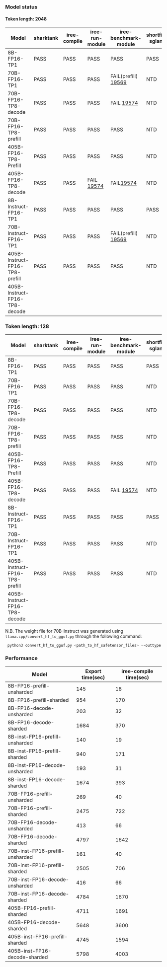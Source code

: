 ### Model status

#### Token length: 2048

|Model|sharktank|iree-compile|iree-run-module|iree-benchmark-module|shortfin-sglang|kubernetes|
|---|---|---|---|---|---|---|       
|8B-FP16-TP1|PASS|PASS|PASS|PASS|PASS|NTD|NTD
|70B-FP16-TP1|PASS|PASS|PASS|FAIL(prefill) [19569](https://github.com/iree-org/iree/issues/19569)|NTD|NTD
|70B-FP16-TP8-decode|PASS|PASS|PASS|FAIL [19574](https://github.com/iree-org/iree/issues/19574)|NTD|NTD
|70B-FP16-TP8-prefill|PASS|PASS|PASS|PASS|NTD|NTD
|405B-FP16-TP8-Prefill|PASS|PASS|PASS|PASS|NTD|NTD
|405B-FP16-TP8-decode|PASS|PASS|FAIL [19574](https://github.com/iree-org/iree/issues/19574)|FAIL[19574](https://github.com/iree-org/iree/issues/19574)|NTD|NTD|
|8B-Instruct-FP16-TP1|PASS|PASS|PASS|PASS|PASS|NTD
|70B-Instruct-FP16-TP1|PASS|PASS|PASS|FAIL(prefill) [19569](https://github.com/iree-org/iree/issues/19569)|NTD|NTD
|405B-Instruct-FP16-TP8-prefill|PASS|PASS|PASS|PASS|NTD|NTD
|405B-Instruct-FP16-TP8-decode|

### Token length: 128

|Model|sharktank|iree-compile|iree-run-module|iree-benchmark-module|shortfin-sglang|kubernetes|
|---|---|---|---|---|---|---|       
|8B-FP16-TP1|PASS|PASS|PASS|PASS|PASS|NTD|NTD
|70B-FP16-TP1|PASS|PASS|PASS|PASS|NTD|NTD
|70B-FP16-TP8-decode|PASS|PASS|PASS|PASS|NTD|NTD
|70B-FP16-TP8-prefill|PASS|PASS|PASS|PASS|NTD|NTD
|405B-FP16-TP8-Prefill|PASS|PASS|PASS|PASS|NTD|NTD
|405B-FP16-TP8-decode|PASS|PASS|PASS|FAIL [19574](https://github.com/iree-org/iree/issues/19574)|NTD|NTD|
|8B-Instruct-FP16-TP1|PASS|PASS|PASS|PASS|PASS|NTD
|70B-Instruct-FP16-TP1|PASS|PASS|PASS|PASS|NTD|NTD
|405B-Instruct-FP16-TP8-prefill|PASS|PASS|PASS|PASS|NTD|NTD
|405B-Instruct-FP16-TP8-decode|




N.B. The weight file for 70B-Instruct was generated using `llama.cpp/convert_hf_to_gguf.py` through the following command:
```sh
 python3 convert_hf_to_gguf.py <path_to_hf_safetensor_files> --outtype f16 --outfile llama_70b_3.1_instruct.gguf
```

### Performance 

|Model|Export time(sec)| iree-compile time(sec)
|---|---|---|
|8B-FP16-prefill-unsharded|145|18|
|8B-FP16-prefill-sharded|954|170|
|8B-FP16-decode-unsharded|203|32|
|8B-FP16-decode-sharded|1684|370|
|8B-inst-FP16-prefill-unsharded|140|19|
|8B-inst-FP16-prefill-sharded|940|171|
|8B-inst-FP16-decode-unsharded|193|31|
|8B-inst-FP16-decode-sharded|1674|393|
|70B-FP16-prefill-unsharded|269|40|
|70B-FP16-prefill-sharded|2475|722|
|70B-FP16-decode-unsharded|413|66|
|70B-FP16-decode-sharded|4797|1642|
|70B-inst-FP16-prefill-unsharded|161|40|
|70B-inst-FP16-prefill-sharded|2505|706|
|70B-inst-FP16-decode-unsharded|416|66|
|70B-inst-FP16-decode-sharded|4784|1670|
|405B-FP16-prefill-sharded|4711|1691|
|405B-FP16-decode-sharded|5648|3600|
|405B-inst-FP16-prefill-sharded|4745|1594|
|405B-inst-FP16-decode-sharded|5798|4003|




